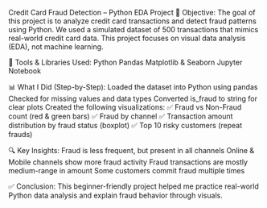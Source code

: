 Credit Card Fraud Detection – Python EDA Project
🧠 Objective:
The goal of this project is to analyze credit card transactions and detect fraud patterns using Python.
We used a simulated dataset of 500 transactions that mimics real-world credit card data.
This project focuses on visual data analysis (EDA), not machine learning.

🧰 Tools & Libraries Used:
Python
Pandas
Matplotlib & Seaborn
Jupyter Notebook

📊 What I Did (Step-by-Step):
Loaded the dataset into Python using pandas
Checked for missing values and data types
Converted is_fraud to string for clear plots
Created the following visualizations:
   ✅ Fraud vs Non-Fraud count (red & green bars)
   ✅ Fraud by channel
   ✅ Transaction amount distribution by fraud status (boxplot)
   ✅ Top 10 risky customers (repeat frauds)

🔍 Key Insights:
Fraud is less frequent, but present in all channels
Online & Mobile channels show more fraud activity
Fraud transactions are mostly medium-range in amount
Some customers commit fraud multiple times

✅ Conclusion:
This beginner-friendly project helped me practice real-world Python data analysis
and explain fraud behavior through visuals.

